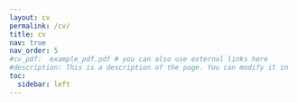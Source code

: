 ```yaml
---
layout: cv
permalink: /cv/
title: cv
nav: true
nav_order: 5
#cv_pdf:  example_pdf.pdf # you can also use external links here
#description: This is a description of the page. You can modify it in '_pages/cv.md'. You can also change or remove the top pdf download button.
toc:
  sidebar: left
---
```

